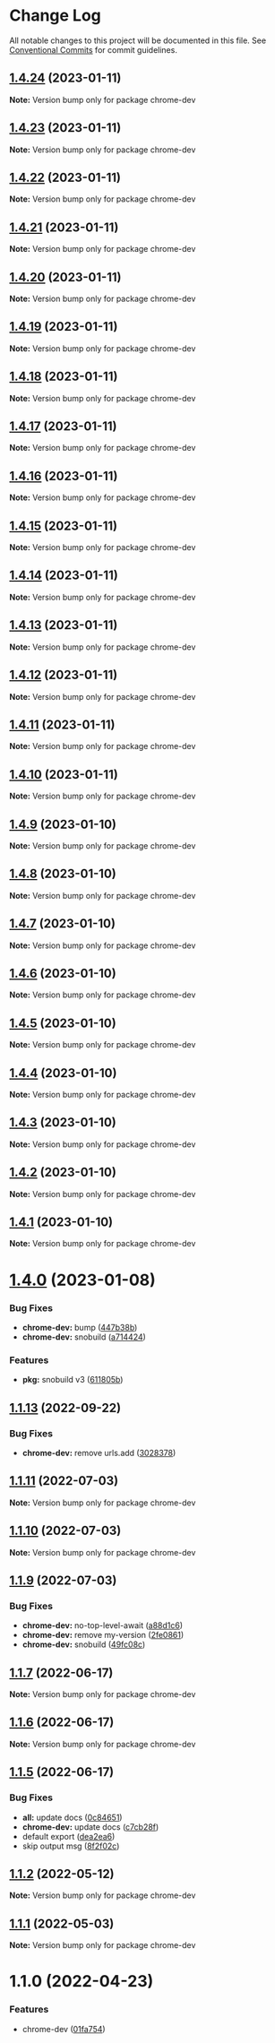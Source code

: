 # Change Log

All notable changes to this project will be documented in this file.
See [Conventional Commits](https://conventionalcommits.org) for commit guidelines.

## [1.4.24](https://github.com/snomiao/js/compare/chrome-dev@1.4.0...chrome-dev@1.4.24) (2023-01-11)

**Note:** Version bump only for package chrome-dev

## [1.4.23](https://github.com/snomiao/js/compare/chrome-dev@1.4.0...chrome-dev@1.4.23) (2023-01-11)

**Note:** Version bump only for package chrome-dev

## [1.4.22](https://github.com/snomiao/js/compare/chrome-dev@1.4.0...chrome-dev@1.4.22) (2023-01-11)

**Note:** Version bump only for package chrome-dev

## [1.4.21](https://github.com/snomiao/js/compare/chrome-dev@1.4.0...chrome-dev@1.4.21) (2023-01-11)

**Note:** Version bump only for package chrome-dev

## [1.4.20](https://github.com/snomiao/js/compare/chrome-dev@1.4.0...chrome-dev@1.4.20) (2023-01-11)

**Note:** Version bump only for package chrome-dev

## [1.4.19](https://github.com/snomiao/js/compare/chrome-dev@1.4.0...chrome-dev@1.4.19) (2023-01-11)

**Note:** Version bump only for package chrome-dev

## [1.4.18](https://github.com/snomiao/js/compare/chrome-dev@1.4.0...chrome-dev@1.4.18) (2023-01-11)

**Note:** Version bump only for package chrome-dev

## [1.4.17](https://github.com/snomiao/js/compare/chrome-dev@1.4.0...chrome-dev@1.4.17) (2023-01-11)

**Note:** Version bump only for package chrome-dev

## [1.4.16](https://github.com/snomiao/js/compare/chrome-dev@1.4.0...chrome-dev@1.4.16) (2023-01-11)

**Note:** Version bump only for package chrome-dev

## [1.4.15](https://github.com/snomiao/js/compare/chrome-dev@1.4.0...chrome-dev@1.4.15) (2023-01-11)

**Note:** Version bump only for package chrome-dev

## [1.4.14](https://github.com/snomiao/js/compare/chrome-dev@1.4.0...chrome-dev@1.4.14) (2023-01-11)

**Note:** Version bump only for package chrome-dev

## [1.4.13](https://github.com/snomiao/js/compare/chrome-dev@1.4.0...chrome-dev@1.4.13) (2023-01-11)

**Note:** Version bump only for package chrome-dev

## [1.4.12](https://github.com/snomiao/js/compare/chrome-dev@1.4.0...chrome-dev@1.4.12) (2023-01-11)

**Note:** Version bump only for package chrome-dev

## [1.4.11](https://github.com/snomiao/js/compare/chrome-dev@1.4.0...chrome-dev@1.4.11) (2023-01-11)

**Note:** Version bump only for package chrome-dev

## [1.4.10](https://github.com/snomiao/js/compare/chrome-dev@1.4.0...chrome-dev@1.4.10) (2023-01-11)

**Note:** Version bump only for package chrome-dev

## [1.4.9](https://github.com/snomiao/js/compare/chrome-dev@1.4.0...chrome-dev@1.4.9) (2023-01-10)

**Note:** Version bump only for package chrome-dev

## [1.4.8](https://github.com/snomiao/js/compare/chrome-dev@1.4.0...chrome-dev@1.4.8) (2023-01-10)

**Note:** Version bump only for package chrome-dev

## [1.4.7](https://github.com/snomiao/js/compare/chrome-dev@1.4.0...chrome-dev@1.4.7) (2023-01-10)

**Note:** Version bump only for package chrome-dev

## [1.4.6](https://github.com/snomiao/js/compare/chrome-dev@1.4.0...chrome-dev@1.4.6) (2023-01-10)

**Note:** Version bump only for package chrome-dev

## [1.4.5](https://github.com/snomiao/js/compare/chrome-dev@1.4.0...chrome-dev@1.4.5) (2023-01-10)

**Note:** Version bump only for package chrome-dev

## [1.4.4](https://github.com/snomiao/js/compare/chrome-dev@1.4.0...chrome-dev@1.4.4) (2023-01-10)

**Note:** Version bump only for package chrome-dev

## [1.4.3](https://github.com/snomiao/js/compare/chrome-dev@1.4.0...chrome-dev@1.4.3) (2023-01-10)

**Note:** Version bump only for package chrome-dev

## [1.4.2](https://github.com/snomiao/js/compare/chrome-dev@1.4.0...chrome-dev@1.4.2) (2023-01-10)

**Note:** Version bump only for package chrome-dev

## [1.4.1](https://github.com/snomiao/js/compare/chrome-dev@1.4.0...chrome-dev@1.4.1) (2023-01-10)

**Note:** Version bump only for package chrome-dev

# [1.4.0](https://github.com/snomiao/js/compare/chrome-dev@1.1.13...chrome-dev@1.4.0) (2023-01-08)

### Bug Fixes

- **chrome-dev:** bump ([447b38b](https://github.com/snomiao/js/commit/447b38b8452f6bdf825adaadffe973baffa3ee4d))
- **chrome-dev:** snobuild ([a714424](https://github.com/snomiao/js/commit/a714424abf2c98b1fbf63679dfbaa2e92e6638b2))

### Features

- **pkg:** snobuild v3 ([611805b](https://github.com/snomiao/js/commit/611805b3bdf18d8fea6ea5bbe15be2fb5808b6e3))

## [1.1.13](https://github.com/snomiao/js/compare/chrome-dev@1.1.10...chrome-dev@1.1.13) (2022-09-22)

### Bug Fixes

- **chrome-dev:** remove urls.add ([3028378](https://github.com/snomiao/js/commit/3028378aded6f0e9b63a32b8b577dfc52f20471d))

## [1.1.11](https://github.com/snomiao/js/compare/chrome-dev@1.1.10...chrome-dev@1.1.11) (2022-07-03)

**Note:** Version bump only for package chrome-dev

## [1.1.10](https://github.com/snomiao/js/compare/chrome-dev@1.1.9...chrome-dev@1.1.10) (2022-07-03)

**Note:** Version bump only for package chrome-dev

## [1.1.9](https://github.com/snomiao/js/compare/chrome-dev@1.1.7...chrome-dev@1.1.9) (2022-07-03)

### Bug Fixes

- **chrome-dev:** no-top-level-await ([a88d1c6](https://github.com/snomiao/js/commit/a88d1c6dcb67d26d6098713c7b7c9731a0256d97))
- **chrome-dev:** remove my-version ([2fe0861](https://github.com/snomiao/js/commit/2fe0861aca7c450a7cfd06717ff3e4b1bc12adc3))
- **chrome-dev:** snobuild ([49fc08c](https://github.com/snomiao/js/commit/49fc08cdafb6978194714ed83f2adc4269202480))

## [1.1.7](https://github.com/snomiao/js/compare/chrome-dev@1.1.6...chrome-dev@1.1.7) (2022-06-17)

**Note:** Version bump only for package chrome-dev

## [1.1.6](https://github.com/snomiao/js/compare/chrome-dev@1.1.5...chrome-dev@1.1.6) (2022-06-17)

**Note:** Version bump only for package chrome-dev

## [1.1.5](https://github.com/snomiao/js/compare/chrome-dev@1.1.2...chrome-dev@1.1.5) (2022-06-17)

### Bug Fixes

- **all:** update docs ([0c84651](https://github.com/snomiao/js/commit/0c84651ebba4a14fcb105611ddeb7a51ff887a36))
- **chrome-dev:** update docs ([c7cb28f](https://github.com/snomiao/js/commit/c7cb28f16face065377b64308d0796e478ae140c))
- default export ([dea2ea6](https://github.com/snomiao/js/commit/dea2ea6f09a46025c94dab709e534c8a48c212aa))
- skip output msg ([8f2f02c](https://github.com/snomiao/js/commit/8f2f02caeccad5a714ac9da2c06455c18c371d48))

## [1.1.2](https://github.com/snomiao/js/compare/chrome-dev@1.1.1...chrome-dev@1.1.2) (2022-05-12)

**Note:** Version bump only for package chrome-dev

## [1.1.1](https://github.com/snomiao/js/compare/chrome-dev@1.1.0...chrome-dev@1.1.1) (2022-05-03)

**Note:** Version bump only for package chrome-dev

# 1.1.0 (2022-04-23)

### Features

- chrome-dev ([01fa754](https://github.com/snomiao/js/commit/01fa754dbeb350057c66962a1b92972187b6ac76))
